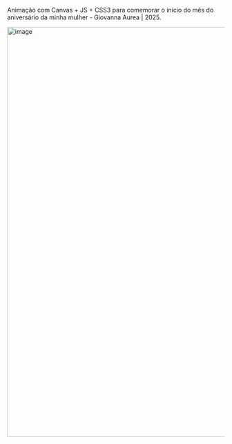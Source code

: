 Animação com Canvas + JS + CSS3 para comemorar o início do mês do aniversário da minha mulher - Giovanna Aurea | 2025.

<img width="1908" height="948" alt="image" src="https://github.com/user-attachments/assets/e287b4a7-38e0-428d-ac26-d4932d666d53" />
